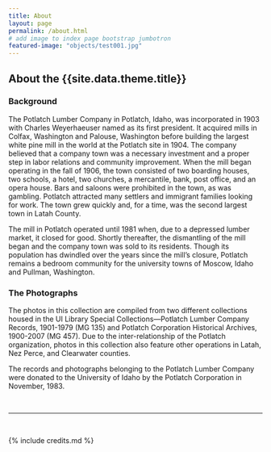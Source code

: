 ```yaml
---
title: About
layout: page
permalink: /about.html
# add image to index page bootstrap jumbotron
featured-image: "objects/test001.jpg"
---
```

<h2>About the {{site.data.theme.title}}</h2>

### Background

The Potlatch Lumber Company in Potlatch, Idaho, was incorporated in 1903 with Charles Weyerhaeuser named as its first president. It acquired mills in Colfax, Washington and Palouse, Washington before building the largest white pine mill in the world at the Potlatch site in 1904. The company believed that a company town was a necessary investment and a proper step in labor relations and community improvement. When the mill began operating in the fall of 1906, the town consisted of two boarding houses, two schools, a hotel, two churches, a mercantile, bank, post office, and an opera house. Bars and saloons were prohibited in the town, as was gambling. Potlatch attracted many settlers and immigrant families looking for work. The town grew quickly and, for a time, was the second largest town in Latah County.

The mill in Potlatch operated until 1981 when, due to a depressed lumber market, it closed for good. Shortly thereafter, the dismantling of the mill began and the company town was sold to its residents. Though its population has dwindled over the years since the mill’s closure, Potlatch remains a bedroom community for the university towns of Moscow, Idaho and Pullman, Washington.

### The Photographs

The photos in this collection are compiled from two different collections housed in the UI Library Special Collections—Potlatch Lumber Company Records, 1901-1979 (MG 135) and Potlatch Corporation Historical Archives, 1900-2007 (MG 457). Due to the inter-relationship of the Potlatch organization, photos in this collection also feature other operations in Latah, Nez Perce, and Clearwater counties.

The records and photographs belonging to the Potlatch Lumber Company were donated to the University of Idaho by the Potlatch Corporation in November, 1983.

<br>
<hr>
<br>

{% include credits.md %}
